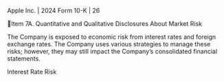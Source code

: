 Apple Inc. | 2024 Form 10-K | 26

Item 7A.  Quantitative and Qualitative Disclosures About Market Risk

The Company is exposed to economic risk from interest rates and foreign exchange rates. The Company uses various strategies
to manage these risks; however, they may still impact the Company’s consolidated financial statements.

Interest Rate Risk